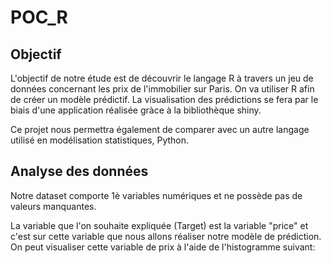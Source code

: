 # POC_R

## **Objectif**

L'objectif de notre étude est de découvrir le langage R à travers un jeu de données concernant les prix de l'immobilier sur Paris.
On va utiliser R afin de créer un modèle prédictif. La visualisation des prédictions se fera par le biais d'une application réalisée gràce à la bibliothèque shiny.

Ce projet nous permettra également de comparer avec un autre langage utilisé en modélisation statistiques, Python.

## Analyse des données

Notre dataset comporte 1è variables numériques et ne possède pas de valeurs manquantes.

La variable que l'on souhaite expliquée (Target) est la variable "price" et c'est sur cette variable que nous allons réaliser notre modèle de prédiction.
On peut visualiser cette variable de prix à l'aide de l'histogramme suivant:





